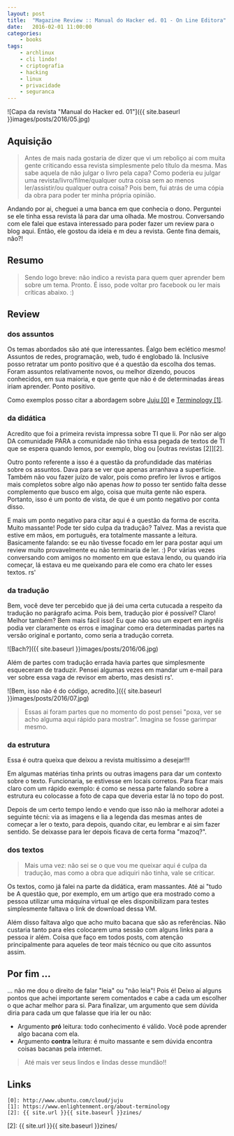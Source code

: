 ```yaml
---
layout: post
title:  "Magazine Review :: Manual do Hacker ed. 01 - On Line Editora"
date:   2016-02-01 11:00:00
categories:
    - books
tags:
    - archlinux
    - cli lindo!
    - criptografia
    - hacking
    - linux
    - privacidade
    - seguranca
---
```


![Capa da revista "Manual do Hacker ed. 01"]({{ site.baseurl }}images/posts/2016/05.jpg)

## Aquisição

> Antes de mais nada gostaria de dizer que vi um reboliço ai com muita gente criticando essa revista simplesmente pelo título da mesma. Mas sabe aquela de não julgar o livro pela capa? Como poderia eu julgar uma revista/livro/filme/qualquer outra coisa sem ao menos ler/assistir/ou qualquer outra coisa? Pois bem, fui atrás de uma cópia da obra para poder ter minha própria opinião.

Andando por ai, cheguei a uma banca em que conhecia o dono. Perguntei se ele tinha essa revista lá para dar uma olhada. Me mostrou. Conversando com ele falei que estava interessado para poder fazer um review para o blog aqui. Então, ele gostou da ideia e m deu a revista. Gente fina demais, não?!

## Resumo

> Sendo logo breve: não indico a revista para quem quer aprender bem sobre um tema. Pronto. É isso, pode voltar pro facebook ou ler mais críticas abaixo. :)

## Review

### dos assuntos

Os temas abordados são até que interessantes. Éalgo bem eclético mesmo! Assuntos de redes, programação, web, tudo é englobado lá. Inclusive posso retratar um ponto positivo que é a questão da escolha dos temas. Foram assuntos relativamente novos, ou melhor dizendo, poucos conhecidos, em sua maioria, e que gente que não é de determinadas áreas iriam aprender. Ponto positivo.

Como exemplos posso citar a abordagem sobre [Juju \[0\]][0] e [Terminology \[1\]][1].

### da didática

Acredito que foi a primeira revista impressa sobre TI que li. Por não ser algo DA comunidade PARA a comunidade não tinha essa pegada de textos de TI que se espera quando lemos, por exemplo, blog ou [outras revistas \[2\]][2].

Outro ponto referente a isso é a questão da profundidade das matérias sobre os assuntos. Dava para se ver que apenas arranhava a superfície. Também não vou fazer juízo de valor, pois como prefiro ler livros e artigos mais completos sobre algo não apenas *how to* posso ter sentido falta desse complemento que busco em algo, coisa que muita gente não espera. Portanto, isso é um ponto de vista, de que é um ponto negativo por conta disso.

E mais um ponto negativo para citar aqui é a questão da forma de escrita. Muito massante! Pode ter sido culpa da tradução? Talvez. Mas a revista que estive em mãos, em português, era totalmente massante a leitura. Basicamente falando: se eu não tivesse focado em ler para postar aqui um review muito provavelmente eu não terminaria de ler. :) Por várias vezes conversando com amigos no momento em que estava lendo, ou quando iria começar, lá estava eu me queixando para ele como era chato ler esses textos. rs'

### da tradução

Bem, você deve ter percebido que já dei uma certa cutucada a respeito da tradução no parágrafo acima. Pois bem, tradução pior é possível? Claro! Melhor também? Bem mais fácil isso! Eu que não sou um expert em *ingrêis* podia ver claramente os erros e imaginar como era determinadas partes na versão original e portanto, como seria a tradução correta. 

![Bach?]({{ site.baseurl }}images/posts/2016/06.jpg)

Além de partes com tradução errada havia partes que simplesmente esqueceram de traduzir. Pensei algumas vezes em mandar um e-mail para ver sobre essa vaga de revisor em aberto, mas desisti rs'.

![Bem, isso não é do código, acredito.]({{ site.baseurl }}images/posts/2016/07.jpg)

> Essas ai foram partes que no momento do post pensei "poxa, ver se acho alguma aqui rápido para mostrar". Imagina se fosse garimpar mesmo.

### da estrutura

Essa é outra queixa que deixou a revista muitíssimo a desejar!!! 

Em algumas matérias tinha prints ou outras imagens para dar um contexto sobre o texto. Funcionaria, se estivesse em locais corretos. Para ficar mais claro com um rápido exemplo: é como se nessa parte falando sobre a estrutura eu colocasse a foto de capa que deveria estar lá no topo do post.

Depois de um certo tempo lendo e vendo que isso não ia melhorar adotei a seguinte técni: via as imagens e lia a legenda das mesmas antes de começar a ler o texto, para depois, quando citar, eu lembrar e ai sim fazer sentido. Se deixasse para ler depois ficava de certa forma "mazoq?".

### dos textos

> Mais uma vez: não sei se o que vou me queixar aqui é culpa da tradução, mas como a obra que adiquiri não tinha, vale se criticar.

Os textos, como já falei na parte da didática, eram massantes. Até ai "tudo be A questão que, por exemplo, em um artigo que era mostrado como a pessoa utilizar uma máquina virtual qe eles disponibilizam para testes simplesmente faltava o link de download dessa VM.

Além disso faltava algo que acho muito bacana que são as referências. Não custaria tanto para eles colocarem uma sessão com alguns links para a pessoa ir além. Coisa que faço em todos posts, com atenção principalmente para aqueles de teor mais técnico ou que cito assuntos assim.

## Por fim ...

... não me dou o direito de falar "leia" ou "não leia"! Pois é! Deixo aí alguns pontos que achei importante serem comentados e cabe a cada um escolher o que achar melhor para si. Para finalizar, um argumento que sem dúvida diria para cada um que falasse que iria ler ou não:

* Argumento **pró** leitura: todo conhecimento é válido. Você pode aprender algo bacana com ela.
* Argumento **contra** leitura: é muito massante e sem dúvida encontra coisas bacanas pela internet.

> Até mais ver seus lindos e lindas desse mundão!!

## Links

```
[0]: http://www.ubuntu.com/cloud/juju
[1]: https://www.enlightenment.org/about-terminology
[2]: {{ site.url }}{{ site.baseurl }}zines/
```

[0]: http://www.ubuntu.com/cloud/juju
[1]: https://www.enlightenment.org/about-terminology
[2]: {{ site.url }}{{ site.baseurl }}zines/
